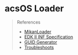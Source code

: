 # acsOS Loader
>References
>* [MikanLoader](https://github.com/uchan-nos/mikanos/tree/osbook_day02a)
>* [EDK II INF Specification](https://edk2-docs.gitbook.io/edk-ii-inf-specification/3_edk_ii_inf_file_format/34_-defines-_section)
>* [GUID Generator](https://www.guidgenerator.com/online-guid-generator.aspx)
>* [Troubleshoots](https://github.com/junxnone/Linux/issues/40)
